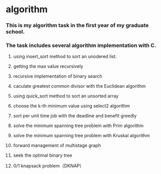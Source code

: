 # algorithm

### This is my algorithm task in the first year of my graduate school.

### The task includes several algorithm implementation with C.

   1. using insert_sort method to sort an unodered list.
   
   2. getting the max value recursively
   
   3. recursive implementation of binary search
   
   4. caculate greatest common divisor with the Euclidean algorithm
   
   5. using quick_sort method to sort an unsorted array
   
   6. choose the k-th minimum value using select2 algorithm
   
   7. sort per unit time job with the deadline and benefit greedly
   
   8. solve the minimum spanning tree problem with Prim algorithm
   
   9. solve the minimum spanning tree problem with Kruskal algorithm
   
   10. forward management of multistage graph
   
   11. seek the optimal binary tree
   
   12. 0/1 knapsack problem（DKNAP）
